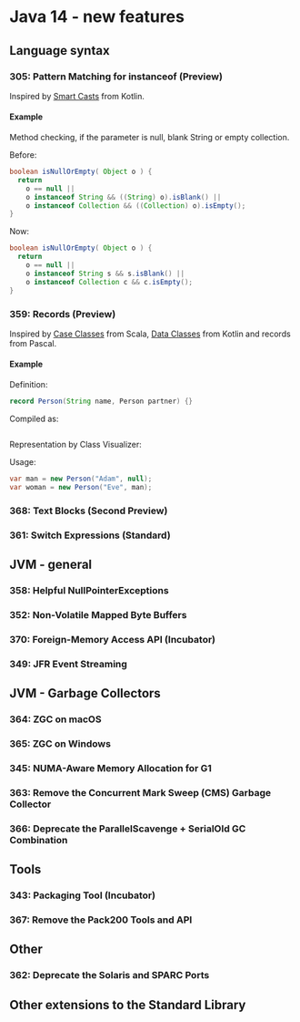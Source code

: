 # Java 14 - new features

## Language syntax
### 305: 	Pattern Matching for instanceof (Preview)
Inspired by [Smart Casts](https://kotlinlang.org/docs/reference/typecasts.html#smart-casts) from Kotlin.

#### Example
Method checking, if the parameter is null, blank String or empty collection.

Before:
```java
boolean isNullOrEmpty( Object o ) {
  return
    o == null ||
    o instanceof String && ((String) o).isBlank() ||
    o instanceof Collection && ((Collection) o).isEmpty();
}
```

Now:
```java
boolean isNullOrEmpty( Object o ) {
  return
    o == null ||
    o instanceof String s && s.isBlank() ||
    o instanceof Collection c && c.isEmpty();
}
```

### 359: 	Records (Preview)
Inspired by [Case Classes](https://docs.scala-lang.org/tour/case-classes.html) from Scala, [Data Classes](https://kotlinlang.org/docs/reference/data-classes.html) from Kotlin and records from Pascal.

#### Example
Definition:
```java
record Person(String name, Person partner) {}
```

Compiled as:
```
```

Representation by Class Visualizer:


Usage:
```java
var man = new Person("Adam", null);
var woman = new Person("Eve", man);
```

### 368: 	Text Blocks (Second Preview)
### 361: 	Switch Expressions (Standard)

## JVM - general
### 358: 	Helpful NullPointerExceptions
### 352: 	Non-Volatile Mapped Byte Buffers
### 370: 	Foreign-Memory Access API (Incubator)
### 349: 	JFR Event Streaming

## JVM - Garbage Collectors
### 364: 	ZGC on macOS
### 365: 	ZGC on Windows
### 345: 	NUMA-Aware Memory Allocation for G1
### 363: 	Remove the Concurrent Mark Sweep (CMS) Garbage Collector
### 366: 	Deprecate the ParallelScavenge + SerialOld GC Combination

## Tools
### 343: 	Packaging Tool (Incubator)
### 367: 	Remove the Pack200 Tools and API

## Other
### 362: 	Deprecate the Solaris and SPARC Ports

## Other extensions to the Standard Library
